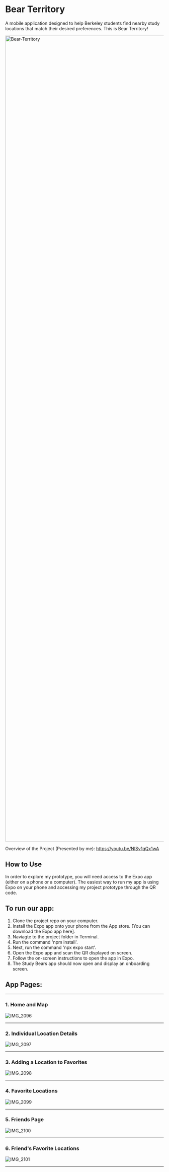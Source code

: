 # Bear Territory
A mobile application designed to help Berkeley students find nearby study locations that match their desired preferences. This is Bear Territory!

<img width="2560" alt="Bear-Territory" src="https://github.com/c-goenka/study-bears/assets/70137663/4433a8f6-c8fc-4200-9a7f-4d1e7ce488b8">

Overview of the Project (Presented by me): https://youtu.be/NISv1qQx1wA

## How to Use
In order to explore my prototype, you will need access to the Expo app (either on a phone or a computer). The easiest way to run my app is using Expo on your phone and accessing my project prototype through the QR code.

## To run our app:
1. Clone the project repo on your computer.
2. Install the Expo app onto your phone from the App store. [You can download the Expo app here].
3. Naviagte to the project folder in Terminal.
4. Run the command 'npm install'.
5. Next, run the command 'npx expo start'.
6. Open the Expo app and scan the QR displayed on screen.
7. Follow the on-screen instructions to open the app in Expo.
8. The Study Bears app should now open and display an onboarding screen.

## App Pages:

***
### 1. Home and Map
![IMG_2096](https://github.com/c-goenka/study-bears/assets/70137663/4eac43c3-9aae-4f2e-9957-d358eafb2b35)
***

### 2. Individual Location Details
![IMG_2097](https://github.com/c-goenka/study-bears/assets/70137663/986c5637-2482-42d5-9ece-dac76ed2af9b)
***

### 3. Adding a Location to Favorites
![IMG_2098](https://github.com/c-goenka/study-bears/assets/70137663/4a7d9f70-d0a2-4905-8264-6f80b1a515a5)
***

### 4. Favorite Locations
![IMG_2099](https://github.com/c-goenka/study-bears/assets/70137663/4bf5fed3-f2a9-4dab-b345-f6bae659f1d7)
***

### 5. Friends Page
![IMG_2100](https://github.com/c-goenka/study-bears/assets/70137663/e4cfc34d-8619-4eb7-84c5-387bc425b87b)
***

### 6. Friend's Favorite Locations
![IMG_2101](https://github.com/c-goenka/study-bears/assets/70137663/51838018-a9b0-479b-88ae-394a72c105a1)
***
